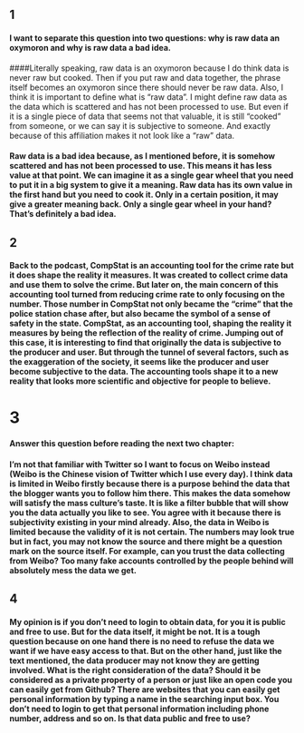 ## 1
#### I want to separate this question into two questions: why is raw data an oxymoron and why is raw data a bad idea.
####Literally speaking, raw data is an oxymoron because I do think data is never raw but cooked. Then if you put raw and data together, the phrase itself becomes an oxymoron since there should never be raw data. Also, I think it is important to define what is “raw data”. I might define raw data as the data which is scattered and has not been processed to use. But even if it is a single piece of data that seems not that valuable, it is still “cooked” from someone, or we can say it is subjective to someone. And exactly because of this affiliation makes it not look like a “raw” data.
#### Raw data is a bad idea because, as I mentioned before, it is somehow scattered and has not been processed to use. This means it has less value at that point. We can imagine it as a single gear wheel that you need to put it in a big system to give it a meaning. Raw data has its own value in the first hand but you need to cook it. Only in a certain position, it may give a greater meaning back. Only a single gear wheel in your hand? That’s definitely a bad idea.

## 2
#### Back to the podcast, CompStat is an accounting tool for the crime rate but it does shape the reality it measures. It was created to collect crime data and use them to solve the crime. But later on, the main concern of this accounting tool turned from reducing crime rate to only focusing on the number. Those number in CompStat not only became the “crime” that the police station chase after, but also became the symbol of a sense of safety in the state. CompStat, as an accounting tool, shaping the reality it measures by being the reflection of the reality of crime. Jumping out of this case, it is interesting to find that originally the data is subjective to the producer and user. But through the tunnel of several factors, such as the exaggeration of the society, it seems like the producer and user become subjective to the data. The accounting tools shape it to a new reality that looks more scientific and objective for people to believe.


# 3
#### Answer this question before reading the next two chapter:
#### I’m not that familiar with Twitter so I want to focus on Weibo instead (Weibo is the Chinese vision of Twitter which I use every day). I think data is limited in Weibo firstly because there is a purpose behind the data that the blogger wants you to follow him there. This makes the data somehow will satisfy the mass culture’s taste. It is like a filter bubble that will show you the data actually you like to see. You agree with it because there is subjectivity existing in your mind already. Also, the data in Weibo is limited because the validity of it is not certain. The numbers may look true but in fact, you may not know the source and there might be a question mark on the source itself. For example, can you trust the data collecting from Weibo? Too many fake accounts controlled by the people behind will absolutely mess the data we get.

## 4
#### My opinion is if you don’t need to login to obtain data, for you it is public and free to use. But for the data itself, it might be not. It is a tough question because on one hand there is no need to refuse the data we want if we have easy access to that. But on the other hand, just like the text mentioned, the data producer may not know they are getting involved. What is the right consideration of the data? Should it be considered as a private property of a person or just like an open code you can easily get from Github? There are websites that you can easily get personal information by typing a name in the searching input box. You don’t need to login to get that personal information including phone number, address and so on. Is that data public and free to use?
